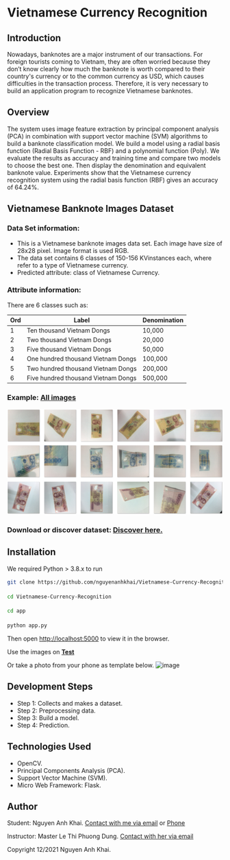 # Vietnamese Currency Recognition

## Introduction

Nowadays, banknotes are a major instrument of our transactions. For foreign tourists coming to Vietnam, they are often worried because they don’t know clearly how much the banknote is worth compared to their country's currency or to the common currency as USD, which causes difficulties in the transaction process. Therefore, it is very necessary to build an application program to recognize Vietnamese banknotes.

## Overview

The system uses image feature extraction by principal component analysis (PCA) in combination with support vector machine (SVM) algorithms to build a banknote classification model. We build a model using a radial basis function (Radial Basis Function - RBF) and a polynomial function (Poly). We evaluate the results as accuracy and training time and compare two models to choose the best one. Then display the denomination and equivalent banknote value. Experiments show that the Vietnamese currency recognition system using the radial basis function (RBF) gives an accuracy of 64.24%.

## Vietnamese Banknote Images Dataset

### Data Set information:

- This is a Vietnamese banknote images data set. Each image have size of 28x28 pixel. Image format is used RGB.
- The data set contains 6 classes of 150-156 KVinstances each, where refer to a type of Vietnamese currency.
- Predicted attribute: class of Vietnamese Currency.

### Attribute information:
There are 6 classes such as:

| Ord | Label                               | Denomination  |
| --- | ----------------------------------- | ------------  |
| 1   | Ten thousand Vietnam Dongs          | 10,000        |
| 2   | Two thousand Vietnam Dongs          | 20,000        |
| 3   | Five thousand Vietnam Dongs         | 50,000        |
| 4   | One hundred thousand Vietnam Dongs  | 100,000       |
| 5   | Two hundred thousand Vietnam Dongs  | 200,000       |
| 6   | Five hundred thousand Vietnam Dongs | 500,000       |

### Example: [All images](https://github.com/nguyenanhkhai/Vietnamese-Currency-Recognition/tree/master/assets)

![image](/screenshot/datasetExample.png)

### Download or discover dataset: [Discover here.](https://raw.githubusercontent.com/nguyenanhkhai/Vietnamese-Currency-Recognition/master/dataset/RGB.csv)

## Installation

We required Python > 3.8.x to run 

```sh
git clone https://github.com/nguyenanhkhai/Vietnamese-Currency-Recognition.git

cd Vietnamese-Currency-Recognition

cd app

python app.py
```
Then open [http://localhost:5000](http://localhost:5000) to view it in the browser.

Use the images on [**Test**](https://github.com/nguyenanhkhai/Vietnamese-Currency-Recognition/tree/master/test) 

Or take a photo from your phone as template below.
![image](https://github.com/nguyenanhkhai/Vietnamese-Currency-Recognition/blob/master/test/Ti%E1%BB%81n%20ch%E1%BB%A5p%20t%E1%BB%AB%20%C4%91i%E1%BB%87n%20tho%E1%BA%A1i/Nh%E1%BA%ADn%20d%E1%BA%A1ng%20%C4%91%C3%BAng/200_f0.jpg?raw=true)

## Development Steps

- Step 1: Collects and makes a dataset.
- Step 2: Preprocessing data.
- Step 3: Build a model.
- Step 4: Prediction.

## Technologies Used

- OpenCV.
- Principal Components Analysis (PCA).
- Support Vector Machine (SVM).
- Micro Web Framework: Flask.

## Author

Student: Nguyen Anh Khai. [Contact with me via email](anhkhainguyen9@gmail.com) or [Phone](0945757051)

Instructor: Master Le Thi Phuong Dung. [Contact with her via email](ltpdung@cit.ctu.edu.vn) 

Copyright 12/2021 Nguyen Anh Khai.
